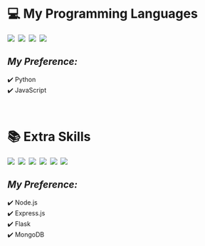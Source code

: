# :computer: **My Programming Languages**
<img src="https://img.shields.io/badge/Python-3776AB?style=for-the-badge&logo=python&logoColor=white"/>&nbsp;&nbsp;<img src="https://img.shields.io/badge/HTML5-E34F26?style=for-the-badge&logo=html5&logoColor=white"/>&nbsp;&nbsp;<img src="https://img.shields.io/badge/CSS3-1572B6?style=for-the-badge&logo=css3&logoColor=white"/>&nbsp;&nbsp;<img src="https://img.shields.io/badge/JavaScript-F7DF1E?style=for-the-badge&logo=javascript&logoColor=black"/>

## *My Preference:*
:heavy_check_mark: Python<br>
:heavy_check_mark: JavaScript

&nbsp;

# :books: **Extra Skills**
<img src="https://img.shields.io/badge/Node.js-43853D?style=for-the-badge&logo=node.js&logoColor=white"/>&nbsp;&nbsp;<img src="https://img.shields.io/badge/Express.js-404D59?style=for-the-badge"/>&nbsp;&nbsp;<img src="https://img.shields.io/badge/Flask-000000?style=for-the-badge&logo=flask&logoColor=white"/>&nbsp;&nbsp;<img src="https://img.shields.io/badge/MongoDB-4EA94B?style=for-the-badge&logo=mongodb&logoColor=white"/>&nbsp;&nbsp;<img src="https://img.shields.io/badge/MySQL-00000F?style=for-the-badge&logo=mysql&logoColor=white"/>&nbsp;&nbsp;<img src="https://img.shields.io/badge/SQLite-07405E?style=for-the-badge&logo=sqlite&logoColor=white"/>

## *My Preference:*
:heavy_check_mark: Node.js<br>
:heavy_check_mark: Express.js<br>
:heavy_check_mark: Flask<br>
:heavy_check_mark: MongoDB
